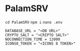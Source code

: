 # PalamSRV
`cd PalamSRV`
`npm i`
`nano .env`
  ```
DATABASE_URL = "<DB URL>"
CRYPTO_SALT = "<CRIPTO SALT>"
NOCONNECTION_TIME = 12000
ICONS8_TOKEN = "<ICONS 8 TOKEN>"
```

